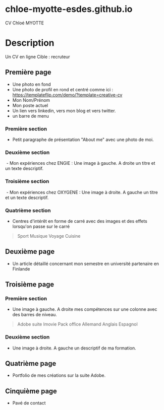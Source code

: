 # chloe-myotte-esdes.github.io
CV Chloé MYOTTE

# Description
Un CV en ligne
Cible : recruteur

## Première page
- Une photo en fond
- Une photo de profil en rond et centré comme ici : https://templateflip.com/demo/?template=creative-cv
- Mon Nom/Prénom
- Mon poste actuel
- Un lien vers linkedin, vers mon blog et vers twitter. 
- un barre de menu

### Première section
- Petit paragraphe de présentation "About me" avec une photo de moi.

### Deuxième section 

 - Mon expériences chez ENGIE : Une image à gauche. A droite un titre et un texte descriptif.
 
### Troisième section 
 - Mon expériences chez OXYGENE : Une image à droite. A gauche un titre et un texte descriptif.
             
### Quatrième section 
 - Centres d'intérêt en forme de carré avec des images et des effets lorsqu'on passe sur le carré 
> Sport
> Musique
> Voyage
> Cuisine
           
## Deuxième page 
- Un article détaillé concernant mon semestre en université partenaire en Finlande

## Troisième page

### Première section
- Une image à gauche. A droite mes compétences sur une colonne avec des barres de niveau. 
> Adobe suite
> Imovie
> Pack office
> Allemand
> Anglais
> Espagnol
                          
### Deuxième section   
- Une image à droite. A gauche un descriptif de ma formation. 
         
## Quatrième page 
- Portfolio de mes créations sur la suite Adobe. 

## Cinquième page 
 - Pavé de contact 
